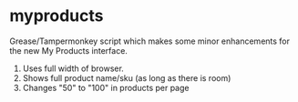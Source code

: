myproducts
==========

Grease/Tampermonkey script which makes some minor enhancements for the new My Products interface.

1. Uses full width of browser.
2. Shows full product name/sku (as long as there is room)
3. Changes "50" to "100" in products per page



